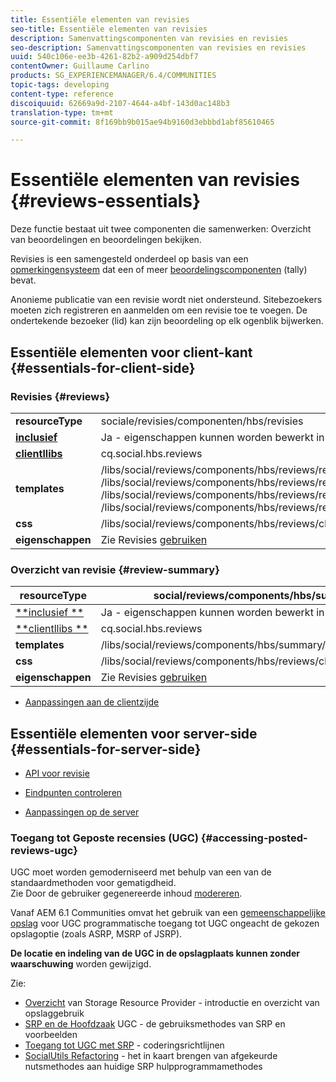 ```yaml
---
title: Essentiële elementen van revisies
seo-title: Essentiële elementen van revisies
description: Samenvattingscomponenten van revisies en revisies
seo-description: Samenvattingscomponenten van revisies en revisies
uuid: 540c106e-ee3b-4261-82b2-a909d254dbf7
contentOwner: Guillaume Carlino
products: SG_EXPERIENCEMANAGER/6.4/COMMUNITIES
topic-tags: developing
content-type: reference
discoiquuid: 62669a9d-2107-4644-a4bf-143d0ac148b3
translation-type: tm+mt
source-git-commit: 8f169bb9b015ae94b9160d3ebbbd1abf85610465

---
```



# Essentiële elementen van revisies {#reviews-essentials}

Deze functie bestaat uit twee componenten die samenwerken: Overzicht van beoordelingen en beoordelingen bekijken.

Revisies is een samengesteld onderdeel op basis van een [opmerkingensysteem](essentials-comments.md) dat een of meer [beoordelingscomponenten](rating-basics.md) (tally) bevat.

Anonieme publicatie van een revisie wordt niet ondersteund. Sitebezoekers moeten zich registreren en aanmelden om een revisie toe te voegen. De ondertekende bezoeker (lid) kan zijn beoordeling op elk ogenblik bijwerken.

## Essentiële elementen voor client-kant {#essentials-for-client-side}

### Revisies {#reviews}

<table> 
 <tbody>
  <tr>
   <td> <strong>resourceType</strong></td> 
   <td>sociale/revisies/componenten/hbs/revisies</td> 
  </tr>
  <tr>
   <td> <a href="scf.md#add-or-include-a-communities-component"><strong>inclusief</strong></a></td> 
   <td>Ja - eigenschappen kunnen worden bewerkt in de <i></i>ontwerpmodus</td> 
  </tr>
  <tr>
   <td> <a href="client-customize.md#clientlibs-for-scf"><strong>clientllibs</strong></a></td> 
   <td>cq.social.hbs.reviews</td> 
  </tr>
  <tr>
   <td> <strong>templates</strong></td> 
   <td> /libs/social/reviews/components/hbs/reviews/reviews.hbs<br /> /libs/social/reviews/components/hbs/reviews/review/review.hbs<br /> /libs/social/reviews/components/hbs/reviews/review/status.hbs<br /> /libs/social/reviews/components/hbs/reviews/review/toolbar.hbs</td> 
  </tr>
  <tr>
   <td> <strong>css</strong></td> 
   <td> /libs/social/reviews/components/hbs/reviews/clientlibs/review.css</td> 
  </tr>
  <tr>
   <td><strong>eigenschappen</strong></td> 
   <td>Zie Revisies <a href="reviews.md">gebruiken</a></td> 
  </tr>
 </tbody>
</table>

### Overzicht van revisie {#review-summary}

| **resourceType** | social/reviews/components/hbs/summary |
|---|---|
| [**inclusief **](scf.md#add-or-include-a-communities-component) | Ja - eigenschappen kunnen worden bewerkt in *design *mode |
| [**clientllibs **](client-customize.md#clientlibs-for-scf) | cq.social.hbs.reviews |
| **templates** | /libs/social/reviews/components/hbs/summary/summary.hbs |
| **css** | /libs/social/reviews/components/hbs/reviews/clientlibs/review.css |
| **eigenschappen** | Zie Revisies [gebruiken](reviews.md) |

* [Aanpassingen aan de clientzijde](client-customize.md)

## Essentiële elementen voor server-side {#essentials-for-server-side}

* [API voor revisie](https://helpx.adobe.com/experience-manager/6-4/sites/developing/using/reference-materials/javadoc/com/adobe/cq/social/review/client/api/package-summary.html)

* [Eindpunten controleren](https://helpx.adobe.com/experience-manager/6-4/sites/developing/using/reference-materials/javadoc/com/adobe/cq/social/review/client/endpoints/package-summary.html)

* [Aanpassingen op de server](server-customize.md)

### Toegang tot Geposte recensies (UGC) {#accessing-posted-reviews-ugc}

UGC moet worden gemoderniseerd met behulp van een van de standaardmethoden voor gematigdheid.\
Zie Door de gebruiker gegenereerde inhoud [modereren](moderate-ugc.md).

Vanaf AEM 6.1 Communities omvat het gebruik van een [gemeenschappelijke opslag](working-with-srp.md) voor UGC programmatische toegang tot UGC ongeacht de gekozen opslagoptie (zoals ASRP, MSRP of JSRP).

**De locatie en indeling van de UGC in de opslagplaats kunnen zonder waarschuwing** worden gewijzigd.

Zie:

* [Overzicht](srp.md) van Storage Resource Provider - introductie en overzicht van opslaggebruik
* [SRP en de Hoofdzaak](srp-and-ugc.md) UGC - de gebruiksmethodes van SRP en voorbeelden
* [Toegang tot UGC met SRP](accessing-ugc-with-srp.md) - coderingsrichtlijnen
* [SocialUtils Refactoring](socialutils.md) - het in kaart brengen van afgekeurde nutsmethodes aan huidige SRP hulpprogrammamethodes

